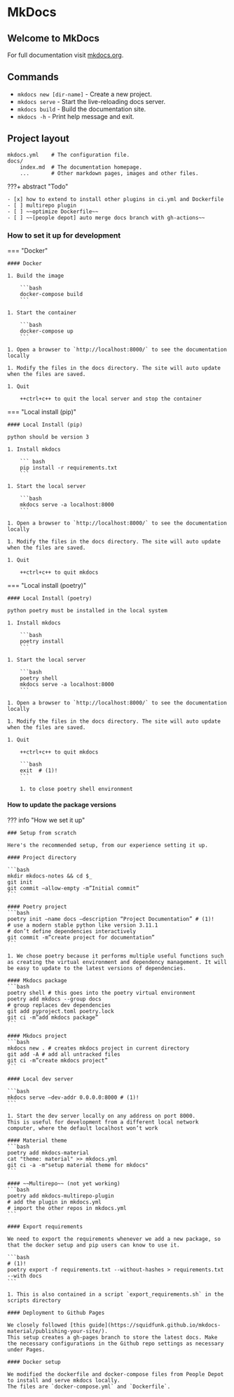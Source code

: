 # MkDocs

## Welcome to MkDocs

For full documentation visit [mkdocs.org](https://www.mkdocs.org).

## Commands

* `mkdocs new [dir-name]` - Create a new project.
* `mkdocs serve` - Start the live-reloading docs server.
* `mkdocs build` - Build the documentation site.
* `mkdocs -h` - Print help message and exit.

## Project layout

    mkdocs.yml    # The configuration file.
    docs/
        index.md  # The documentation homepage.
        ...       # Other markdown pages, images and other files.

???+ abstract "Todo"

    - [x] how to extend to install other plugins in ci.yml and Dockerfile
    - [ ] multirepo plugin
    - [ ] ~~optimize Dockerfile~~
    - [ ] ~~[people depot] auto merge docs branch with gh-actions~~

### How to set it up for development

=== "Docker"

    #### Docker

    1. Build the image

        ```bash
        docker-compose build
        ```

    1. Start the container

        ```bash
        docker-compose up
        ```

    1. Open a browser to `http://localhost:8000/` to see the documentation locally

    1. Modify the files in the docs directory. The site will auto update when the files are saved.

    1. Quit

        ++ctrl+c++ to quit the local server and stop the container

=== "Local install (pip)"

    #### Local Install (pip)

    python should be version 3

    1. Install mkdocs

        ``` bash
        pip install -r requirements.txt
        ```

    1. Start the local server

        ```bash
        mkdocs serve -a localhost:8000
        ```

    1. Open a browser to `http://localhost:8000/` to see the documentation locally

    1. Modify the files in the docs directory. The site will auto update when the files are saved.

    1. Quit

        ++ctrl+c++ to quit mkdocs

=== "Local install (poetry)"

    #### Local Install (poetry)

    python poetry must be installed in the local system

    1. Install mkdocs

        ```bash
        poetry install
        ```

    1. Start the local server

        ```bash
        poetry shell
        mkdocs serve -a localhost:8000
        ```

    1. Open a browser to `http://localhost:8000/` to see the documentation locally

    1. Modify the files in the docs directory. The site will auto update when the files are saved.

    1. Quit

        ++ctrl+c++ to quit mkdocs

        ```bash
        exit  # (1)!
        ```

        1. to close poetry shell environment

#### How to update the package versions

??? info "How we set it up"

    ### Setup from scratch

    Here's the recommended setup, from our experience setting it up.

    #### Project directory

    ```bash
    mkdir mkdocs-notes && cd $_
    git init
    git commit —allow-empty -m”Initial commit”
    ```

    #### Poetry project
    ```bash
    poetry init —name docs —description “Project Documentation” # (1)!
    # use a modern stable python like version 3.11.1
    # don’t define dependencies interactively
    git commit -m”create project for documentation”
    ```

    1. We chose poetry because it performs multiple useful functions such as creating the virtual environment and dependency management. It will be easy to update to the latest versions of dependencies.

    #### Mkdocs package
    ```bash
    poetry shell # this goes into the poetry virtual environment
    poetry add mkdocs --group docs
    # group replaces dev dependencies
    git add pyproject.toml poetry.lock
    git ci -m”add mkdocs package”
    ```

    #### Mkdocs project
    ```bash
    mkdocs new . # creates mkdocs project in current directory
    git add -A # add all untracked files
    git ci -m”create mkdocs project”
    ```

    #### Local dev server

    ```bash
    mkdocs serve —dev-addr 0.0.0.0:8000 # (1)!
    ```

    1. Start the dev server locally on any address on port 8000.
    This is useful for development from a different local network computer, where the default localhost won’t work

    #### Material theme
    ```bash
    poetry add mkdocs-material
    cat "theme: material" >> mkdocs.yml
    git ci -a -m"setup material theme for mkdocs"
    ```

    #### ~~Multirepo~~ (not yet working)
    ```bash
    poetry add mkdocs-multirepo-plugin
    # add the plugin in mkdocs.yml
    # import the other repos in mkdocs.yml
    ```

    #### Export requirements

    We need to export the requirements whenever we add a new package, so that the docker setup and pip users can know to use it.

    ```bash
    # (1)!
    poetry export -f requirements.txt --without-hashes > requirements.txt --with docs
    ```

    1. This is also contained in a script `export_requirements.sh` in the scripts directory

    #### Deployment to Github Pages

    We closely followed [this guide](https://squidfunk.github.io/mkdocs-material/publishing-your-site/).
    This setup creates a gh-pages branch to store the latest docs. Make the necessary configurations in the Github repo settings as necessary under Pages.

    #### Docker setup

    We modified the dockerfile and docker-compose files from People Depot to install and serve mkdocs locally.
    The files are `docker-compose.yml` and `Dockerfile`.
